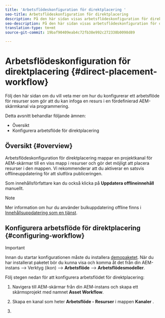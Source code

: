 ```yaml
---
title: 'Arbetsflödeskonfiguration för direktplacering '
seo-title: Arbetsflödeskonfiguration för direktplacering
description: På den här sidan visas arbetsflödeskonfiguration för direktplacering.
seo-description: På den här sidan visas arbetsflödeskonfiguration för direktplacering.
translation-type: tm+mt
source-git-commit: 19baf90409eab4c72fb38e992c272338b0098d89

---
```



# Arbetsflödeskonfiguration för direktplacering {#direct-placement-workflow}

Följ den här sidan om du vill veta mer om hur du konfigurerar ett arbetsflöde för resurser som gör att du kan infoga en resurs i en fördefinierad AEM-skärmkanal via programmering.

Detta avsnitt behandlar följande ämnen:

* Översikt
* Konfigurera arbetsflöde för direktplacering

## Översikt {#overview}

Arbetsflödeskonfiguration för direktplacering mappar en projektkanal för AEM-skärmar till en viss mapp i resurser och gör det möjligt att placera resurser i den mappen. Vi rekommenderar att du aktiverar en satsvis offlineuppdatering för att slutföra publiceringen.

Som innehållsförfattare kan du också klicka på **Uppdatera offlineinnehåll** manuellt.

>[!NOTE]
> Mer information om hur du använder bulkuppdatering offline finns i [Innehållsuppdatering som en tjänst](/help/user-guide/content-update-as-a-service.md).

## Konfigurera arbetsflöde för direktplacering {#configuring-workflow}

>[!IMPORTANT]
> Innan du startar konfigurationen måste du installera [demopaketet](https://github.com/godanny86/screens-demo/releases/download/v.0.0.1/screens-demo.all-1.0-SNAPSHOT.zip). När du har installerat paketet bör du kunna visa och komma åt det från din AEM-instans —> Verktyg (ikon) —> **Arbetsflöde** —> **Arbetsflödesmodeller**.

Följ stegen nedan för att konfigurera arbetsflödet för direktplacering:

1. Navigera till AEM-skärmar från din AEM-instans och skapa ett skärmsprojekt med namnet **Asset Workflow**.

1. Skapa en kanal som heter **Arbetsflöde - Resurser** i mappen **Kanaler** .

1. 
